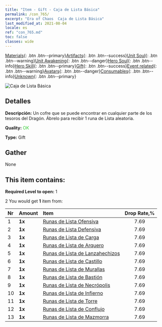 ```yaml
---
title: "Item - Gift - Caja de Lista Básica"
permalink: /con_765/
excerpt: "Era of Chaos  Caja de Lista Básica"
last_modified_at: 2021-08-04
locale: es
ref: "con_765.md"
toc: false
classes: wide
---
```

 [Materials](/ItemsES/){: .btn .btn--primary}[Artifacts](/ItemsES/Artifacts/){: .btn .btn--success}[Unit Soul](/ItemsES/UnitSoul/){: .btn .btn--warning}[Unit Awakening](/ItemsES/UnitAwakening/){: .btn .btn--danger}[Hero Soul](/ItemsES/HeroSoul/){: .btn .btn--info}[Hero Skill](/ItemsES/HeroSkill/){: .btn .btn--primary}[Gift](/ItemsES/Gift/){: .btn .btn--success}[Event related](/ItemsES/Events/){: .btn .btn--warning}[Avatars](/ItemsES/Avatars/){: .btn .btn--danger}[Consumables](/ItemsES/Consumables/){: .btn .btn--info}[Unknown](/ItemsES/Unknown/){: .btn .btn--primary}

 ![Caja de Lista Básica](/images/t/i_tujianhezi1.png)

## Detalles
 **Descripción:** Un cofre que se puede encontrar en cualquier parte de los tesoros del Dragón. Ábrelo para recibir 1 runa de Lista aleatoria.

 **Quality:** <span style="color: #32CD32">OK</span>

 **Type:** Gift

## Gather

  None

## This item contains:

 **Required Level to open:** 1

 2 You would get **1** item  from:

  | Nr | Amount |     Item    | Drop Rate,% |
  |:---|:-------|:------------|:---------:|
  | 1 |  **1x** | [Runas de Lista Ofensiva](/ItemsES/con_734/) | 7.69 | 
  | 2 |  **1x** | [Runas de Lista Defensiva](/ItemsES/con_739/) | 7.69 | 
  | 3 |  **1x** | [Runas de Lista de Carga](/ItemsES/con_741/) | 7.69 | 
  | 4 |  **1x** | [Runas de Lista de Arquero](/ItemsES/con_742/) | 7.69 | 
  | 5 |  **1x** | [Runas de Lista de Lanzahechizos](/ItemsES/con_746/) | 7.69 | 
  | 6 |  **1x** | [Runas de Lista de Castillo](/ItemsES/con_752/) | 7.69 | 
  | 7 |  **1x** | [Runas de Lista de Murallas](/ItemsES/con_753/) | 7.69 | 
  | 8 |  **1x** | [Runas de Lista de Bastión](/ItemsES/con_754/) | 7.69 | 
  | 9 |  **1x** | [Runas de Lista de Necrópolis](/ItemsES/con_755/) | 7.69 | 
  | 10 |  **1x** | [Runas de Lista de Infierno](/ItemsES/con_777/) | 7.69 | 
  | 11 |  **1x** | [Runas de Lista de Torre](/ItemsES/con_785/) | 7.69 | 
  | 12 |  **1x** | [Runas de Lista de Conflujo](/ItemsES/con_791/) | 7.69 | 
  | 13 |  **1x** | [Runas de Lista de Mazmorra](/ItemsES/con_792/) | 7.69 | 
